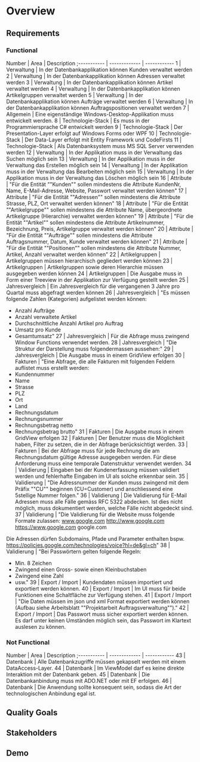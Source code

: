 # Overview

## Requirements
### Functional
Number | Area | Description
;----------- | ------------- | ------------
1 | Verwaltung | In der Datenbankapplikation können Kunden verwaltet werden
2 | Verwaltung | In der Datenbankapplikation können Adressen verwaltet werden
3 | Verwaltung | In der Datenbankapplikation können Artikel verwaltet werden
4 | Verwaltung | In der Datenbankapplikation können Artikelgruppen verwaltet werden
5 | Verwaltung | In der Datenbankapplikation können Aufträge verwaltet werden
6 | Verwaltung | In der Datenbankapplikation können Auftragspositionen verwaltet werden
7 | Allgemein | Eine eigenständige Windows-Desktop-Applikation muss entwickelt werden.
8 | Technologie-Stack | Es muss in der Programmiersprache C# entwickelt werden
9 | Technologie-Stack | Der Presentation-Layer erfolgt auf Windows Forms oder WPF
10 | Technologie-Stack | Der Data-Layer erfolgt mit Entity Framework und CodeFirsts
11 | Technologie-Stack | Als Datenbanksystem muss MS SQL Server verwenden werden
12 | Verwaltung | In der Applikation muss in der Verwaltung das Suchen möglich sein
13 | Verwaltung | In der Applikation muss in der Verwaltung das Erstellen möglich sein
14 | Verwaltung | In der Applikation muss in der Verwaltung das Bearbeiten möglich sein
15 | Verwaltung | In der Applikation muss in der Verwaltung das Löschen möglich sein
16 | Attribute | "Für die Entität ""Kunden"" sollen mindestens die Attribute KundenNr, Name, E-Mail-Adresse, Website, Passwort verwaltet werden können"
17 | Attribute | "Für die Entität ""Adressen"" sollen mindestens die Attribute Strasse, PLZ, Ort verwaltet werden können"
18 | Attribute | "Für die Entität ""Artikelgruppe"" sollen mindestens die Attribute Name, übergeordnete Artikelgruppe (Hierarchie) verwaltet werden können"
19 | Attribute | "Für die Entität ""Artikel"" sollen mindestens die Attribute Artikelnummer, Bezeichnung, Preis, Artikelgruppe verwaltet werden können"
20 | Attribute | "Für die Entität ""Aufträge"" sollen mindestens die Attribute Auftragsnummer, Datum, Kunde verwaltet werden können"
21 | Attribute | "Für die Entität ""Positionen"" sollen mindestens die Attribute Nummer, Artikel, Anzahl verwaltet werden können"
22 | Artikelgruppen | Artikelgruppen müssen hierarchisch gegliedert werden können
23 | Artikelgruppen | Artikelgruppen sowie deren Hierarchie müssen ausgegeben werden können
24 | Artikelgruppen | Die Ausgabe muss in Form einer Treeview in der Applikation zur Verfügung gestellt werden
25 | Jahresvergleich | Ein Jahresvergleich für die vergangenen 3 Jahre pro Quartal muss abgefragt werden können
26 | Jahresvergleich | "Es müssen folgende Zahlen (Kategorien) aufgelistet werden können:
- Anzahl Aufträge
- Anzahl verwaltete Artikel
- Durchschnittliche Anzahl Artikel pro Auftrag
- Umsatz pro Kunde
- Gesamtumsatz"
27 | Jahresvergleich | Für die Abfrage muss zwingend Window Functions verwendet werden.
28 | Jahresvergleich | "Die Struktur der Darstellung muss folgendermassen aussehen:"
29 | Jahresvergleich | Die Ausgabe muss in einem GridView erfolgen
30 | Fakturen | "Eine Abfrage, die alle Fakturen mit folgenden Feldern auflistet muss erstellt werden:
- Kundennummer
- Name
- Strasse
- PLZ
- Ort
- Land
- Rechnungsdatum
- Rechnungsnummer
- Rechnungsbetrag netto
- Rechnungsbetrag brutto"
31 | Fakturen | Die Ausgabe muss in einem GridView erfolgen
32 | Fakturen | Der Benutzer muss die Möglichkeit haben, Filter zu setzen, die in der Abfrage berücksichtigt werden.
33 | Fakturen | Bei der Abfrage muss für jede Rechnung die am Rechnungsdatum gültige Adresse ausgegeben werden. Für diese Anforderung muss eine temporale Datenstruktur verwendet werden.
34 | Validierung | Eingaben bei der Kundenerfassung müssen validiert werden und fehlerhafte Eingaben im UI als solche erkennbar sein.
35 | Validierung | "Die Adressnummer der Kunden muss zwingend mit dem Präfix ""CU"" beginnen (CU=Customer) und anschliessend eine 5stellige Nummer folgen."
36 | Validierung | Die Validierung für E-Mail Adressen muss alle Fälle gemäss RFC 5322 abdecken. Ist dies nicht möglich, muss dokumentiert werden, welche Fälle nicht abgedeckt sind.
37 | Validierung | "Die Validierung für die Website muss folgende Formate zulassen:
www.google.com
http://www.google.com
https://www.google.com
google.com

Die Adressen dürfen Subdomains, Pfade und Parameter enthalten bspw.
https://policies.google.com/technologies/voice?hl=de&gl=ch"
38 | Validierung | "Bei Passwörtern gelten folgende Regeln:
- Min. 8 Zeichen
- Zwingend einen Gross- sowie einen Kleinbuchstaben
- Zwingend eine Zahl
- usw."
39 | Export / Import | Kundendaten müssen importiert und exportiert werden können.
40 | Export / Import | Im UI muss für beide Funktionen eine Schaltfläche zur Verfügung stehen.
41 | Export / Import | "Die Daten müssen im json und xml Format exportiert werden können (Aufbau siehe Arbeitsblatt ""Projektarbeit Auftragsverwaltung"")."
42 | Export / Import | Das Passwort muss sicher exportiert werden können. Es darf unter keinen Umständen möglich sein, das Passwort im Klartext auslesen zu können.

### Not Functional
Number | Area | Description
;----------- | ------------- | ------------
43 | Datenbank | Alle Datenbankzugriffe müssen gekapselt werden mit einem DataAccess-Layer.
44 | Datenbank | Im ViewModel darf es keine direkte Interaktion mit der Datenbank geben.
45 | Datenbank | Die Datenbankanbindung muss mit ADO.NET oder mit EF erfolgen.
46 | Datenbank | Die Anwendung sollte konsequent sein, sodass die Art der technologischen Anbindung egal ist.


## Quality Goals

## Stakeholders

## Demo